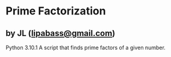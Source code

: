# Prime Factorization
## by JL (lipabass@gmail.com)
Python 3.10.1
A script that finds prime factors of a given number.